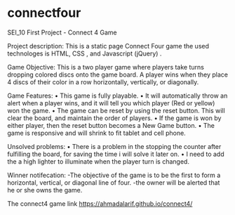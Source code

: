 # connectfour
SEI_10 First Project - Connect 4 Game


Project description:
This is a static page Connect Four game the used technologes is HTML, CSS , and Javascript (jQuery) .

Game Objective: This is a two player game where players take turns dropping colored discs onto the game board. A player wins when they place 4 discs of their color in a row horizontally, vertically, or diagonally.

Game Features:
• This game is fully playable.
• It will automatically throw an alert when a player wins, and it will tell you which player (Red or yellow) won the game.
• The game can be reset by using the reset button. This will clear the board, and maintain the order of players.
• If the game is won by either player, then the reset button becomes a New Game button.
• The game is responsive and will shrink to fit tablet and cell phone.

Unsolved problems:
• There is a problem in the stopping the counter after fulfilling the board, for saving the time i will solve it later on.
• I need to add the a high lighter to illuminate when the player turn is changed.

Winner notifecation:
-The objective of the game is to be the first to form a horizontal, vertical, or diagonal line of four.
-the owner will be alerted that he or she owns the game.











The connect4 game link https://ahmadalarif.github.io/connect4/
